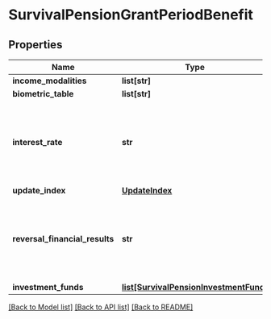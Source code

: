 # SurvivalPensionGrantPeriodBenefit

## Properties
Name | Type | Description | Notes
------------ | ------------- | ------------- | -------------
**income_modalities** | **list[str]** |  | 
**biometric_table** | **list[str]** |  | [optional] 
**interest_rate** | **str** | Taxa de juros garantida utilizada para conversão em renda. Em % | 
**update_index** | [**UpdateIndex**](UpdateIndex.md) |  | 
**reversal_financial_results** | **str** | Percentual de reversão de excedente financeiro na concessão. Em %. | 
**investment_funds** | [**list[SurvivalPensionInvestmentFund]**](SurvivalPensionInvestmentFund.md) |  | [optional] 

[[Back to Model list]](../README.md#documentation-for-models) [[Back to API list]](../README.md#documentation-for-api-endpoints) [[Back to README]](../README.md)

